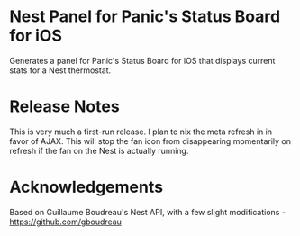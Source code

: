 Nest Panel for Panic's Status Board for iOS
===========================================

Generates a panel for Panic's Status Board for iOS that displays current stats for a Nest thermostat.

Release Notes
=============
This is very much a first-run release. I plan to nix the meta refresh in <head> in favor of AJAX. This will stop the fan icon from disappearing momentarily on refresh if the fan on the Nest is actually running.

Acknowledgements
================
Based on Guillaume Boudreau's Nest API, with a few slight modifications - https://github.com/gboudreau
